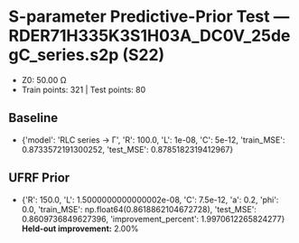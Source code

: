 # S-parameter Predictive-Prior Test — RDER71H335K3S1H03A_DC0V_25degC_series.s2p (S22)
- Z0: 50.00 Ω
- Train points: 321  |  Test points: 80

## Baseline
- {'model': 'RLC series -> Γ', 'R': 100.0, 'L': 1e-08, 'C': 5e-12, 'train_MSE': 0.8733572191300252, 'test_MSE': 0.8785182319412967}

## UFRF Prior
- {'R': 150.0, 'L': 1.5000000000000002e-08, 'C': 7.5e-12, 'a': 0.2, 'phi': 0.0, 'train_MSE': np.float64(0.8618862104672728), 'test_MSE': 0.8609736849627396, 'improvement_percent': 1.9970612265824277}
**Held-out improvement:** 2.00%